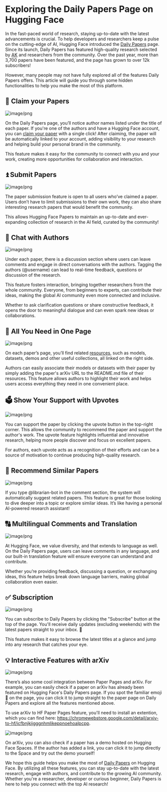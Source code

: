 # Exploring the Daily Papers Page on Hugging Face 

In the fast-paced world of research, staying up-to-date with the latest advancements is crucial. To help developers and researchers keep a pulse on the cutting-edge of AI, Hugging Face introduced the [Daily Papers](https://huggingface.co/papers) page. Since its launch, Daily Papers has featured high-quality research selected by [AK](https://huggingface.co/akhaliq) and researchers from the community. Over the past year, more than 3,700 papers have been featured, and the page has grown to over 12k subscribers! 

However, many people may not have fully explored all of the features Daily Papers offers. This article will guide you through some hidden functionalities to help you make the most of this platform.

## 📑 Claim your Papers

![image/png](https://cdn-uploads.huggingface.co/production/uploads/63a369d98c0c89dcae3b8329/-SfUilxjvtiJHeic3DWhE.png)

On the Daily Papers page, you’ll notice author names listed under the title of each paper. If you're one of the authors and have a Hugging Face account, you can [claim your paper](https://huggingface.co/docs/hub/paper-pages#claiming-authorship-to-a-paper) with a single click! After claiming, the paper will be automatically linked to your account, adding visibility to your research and helping build your personal brand in the community. 

This feature makes it easy for the community to connect with you and your work, creating more opportunities for collaboration and interaction.

## ⏫ Submit Papers

![image/png](https://cdn-uploads.huggingface.co/production/uploads/63a369d98c0c89dcae3b8329/CB3cIPcOI0nERSHpvteVP.png)

The paper submission feature is open to all users who’ve claimed a paper. Users don’t have to limit submissions to their own work, they can also share interesting research papers that would benefit the community.

This allows Hugging Face Papers to maintain an up-to-date and ever-expanding collection of research in the AI field, curated by the community! 

## 💬 Chat with Authors

![image/png](https://cdn-uploads.huggingface.co/production/uploads/63a369d98c0c89dcae3b8329/0iop6EG5MeCriK92MBRLX.png)

Under each paper, there is a discussion section where users can leave comments and engage in direct conversations with the authors. Tagging the authors (@username) can lead to real-time feedback, questions or discussion of the research. 

This feature fosters interaction, bringing together researchers from the whole community. Everyone, from beginners to experts, can contribute their ideas, making the global AI community even more connected and inclusive.

Whether to ask clarification questions or share constructive feedback, it opens the door to meaningful dialogue and can even spark new ideas or collaborations.

## 🔗 All You Need in One Page

![image/png](https://cdn-uploads.huggingface.co/production/uploads/63a369d98c0c89dcae3b8329/flNjYihJjvWTB4q_hfbvl.png)

On each paper’s page, you’ll find related [resources](https://huggingface.co/docs/hub/paper-pages#linking-a-paper-to-a-model-dataset-or-space), such as models, datasets, demos and other useful collections, all linked on the right side.

Authors can easily associate their models or datasets with their paper by simply adding the paper's arXiv URL to the README.md file of their resources. This feature allows authors to highlight their work and helps users access everything they need in one convenient place. 

## 🗳 Show Your Support with Upvotes

![image/png](https://cdn-uploads.huggingface.co/production/uploads/63a369d98c0c89dcae3b8329/aHDhq4kfSxkUJUK9O6W_z.png)

You can support the paper by clicking the upvote button in the top-right corner. This allows the community to recommend the paper and support the author's work. The upvote feature highlights influential and innovative research, helping more people discover and focus on excellent papers.

For authors, each upvote acts as a recognition of their efforts and can be a source of motivation to continue producing high-quality research.

## 🙋 Recommend Similar Papers

![image/png](https://cdn-uploads.huggingface.co/production/uploads/63a369d98c0c89dcae3b8329/U1IwjaQJBOQ5rv32T8VTh.png)

If you type @librarian-bot in the comment section, the system will automatically suggest related papers. This feature is great for those looking to dive deeper into a topic or explore similar ideas. It’s like having a personal AI-powered research assistant! 

## 🔠 Multilingual Comments and Translation

![image/png](https://cdn-uploads.huggingface.co/production/uploads/63a369d98c0c89dcae3b8329/uNQLpYKV6bnYGJfFqPuZs.png)

At Hugging Face, we value diversity, and that extends to language as well. On the Daily Papers page, users can leave comments in any language, and our built-in translation feature will ensure everyone can understand and contribute.
 
Whether you’re providing feedback, discussing a question, or exchanging ideas, this feature helps break down language barriers, making global collaboration even easier.

## ✅ Subscription

![image/png](https://cdn-uploads.huggingface.co/production/uploads/63a369d98c0c89dcae3b8329/nhmtanbDgQB51XCUryTbG.png)

You can subscribe to Daily Papers by clicking the "Subscribe" button at the top of the page. You'll receive daily updates (excluding weekends) with the latest papers straight to your inbox. 📩

This feature makes it easy to browse the latest titles at a glance and jump into any research that catches your eye. 

## 💡 Interactive Features with arXiv

![image/png](https://cdn-uploads.huggingface.co/production/uploads/63a369d98c0c89dcae3b8329/AOLHbUcjJbvTlRdOKFx4q.png)

There’s also some cool integration between Paper Pages and arXiv. For example, you can easily check if a paper on arXiv has already been featured on Hugging Face's Daily Papers page. If you spot the familiar emoji 🤗 on the page, you can click it to jump straight to the paper page on Daily Papers and explore all the features mentioned above. 

To use arXiv to HF Paper Pages feature, you'll need to install an extention, which you can find here: https://chromewebstore.google.com/detail/arxiv-to-hf/icfbnjkijgggnhmlikeppnoehoalpcpp.

![image/png](https://cdn-uploads.huggingface.co/production/uploads/63a369d98c0c89dcae3b8329/MvUS1d5t5ibM2TOKT8i-S.png)

On arXiv, you can also check if a paper has a demo hosted on Hugging Face Spaces. If the author has added a link, you can click it to jump directly to the Space and try out the demo yourself!

We hope this guide helps you make the most of [Daily Papers](https://huggingface.co/docs/hub/paper-pages) on Hugging Face. By utilizing all these features, you can stay up-to-date with the latest research, engage with authors, and contribute to the growing AI community. Whether you're a researcher, developer or curious beginner, Daily Papers is here to help you connect with the top AI research!
